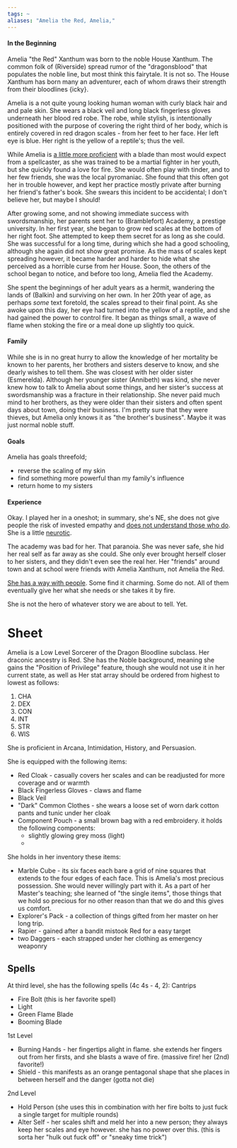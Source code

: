 ```yaml
---
tags: ~
aliases: "Amelia the Red, Amelia,"
---
```


#### In the Beginning

Amelia "the Red" Xanthum was born to the noble House Xanthum. The common folk of (Riverside) spread rumor of the "dragonsblood" that populates the noble line, but most think this fairytale. It is not so. The House Xanthum has born many an adventurer, each of whom draws their strength from their bloodlines {icky}.

Amelia is a not quite young looking human woman with curly black hair and and pale skin. She wears a black veil and long black fingerless gloves underneath her blood red robe. The robe, while stylish, is intentionally positioned with the purpose of covering the right third of her body, which is entirely covered in red dragon scales - from her feet to her face. Her left eye is blue. Her right is the yellow of a reptile's; thus the veil.

While Amelia is [a little more proficient](Amelia%20Hawkford,%20the%20Red.md#stats) with a blade than most would expect from a spellcaster, as she was trained to be a martial fighter in her youth, but she quickly found a love for fire. She would often play with tinder, and to her few friends, she was the local pyromaniac. She found that this often got her in trouble however, and kept her practice mostly private after burning her friend's father's book. She swears this incident to be accidental; I don't believe her, but maybe I should! 

After growing some, and not showing immediate success with swordsmanship, her parents sent her to (Bramblefort) Academy, a prestige university. In her first year, she began to grow red scales at the bottom of her right foot. She attempted to keep them secret for as long as she could. She was successful for a long time, during which she had a good schooling, although she again did not show great promise. As the mass of scales kept spreading however, it became harder and harder to hide what she perceived as a horrible curse from her House. Soon, the others of the school began to notice, and before too long, Amelia fled the Academy. 

She spent the beginnings of her adult years as a hermit, wandering the lands of (Balkin) and surviving on her own. In her 20th year of age, as perhaps *some* text foretold, the scales spread to their final point. As she awoke upon this day, her eye had turned into the yellow of a reptile, and she had gained the power to control fire. It began as things small, a wave of flame when stoking the fire or a meal done up slightly too quick. 

#### Family

While she is in no great hurry to allow the knowledge of her mortality be known to her parents, her brothers and sisters deserve to know, and she dearly wishes to tell them. She was closest with her older sister (Esmerelda). Although her younger sister (Annibeth) was kind, she never knew how to talk to Amelia about some things, and her sister's success at swordsmanship was a fracture in their relationship. She never paid much mind to her brothers, as they were older than their sisters and often spent days about town, doing their business. I'm pretty sure that they were thieves, but Amelia only knows it as "the brother's business". Maybe it was just normal noble stuff.

#### Goals

Amelia has goals threefold;

* reverse the scaling of my skin
* find something more powerful than my family's influence
* return home to my sisters

#### Experience

Okay. I played her in a oneshot; in summary, she's NE, she does not give people the risk of invested empathy and [does not understand those who do](Amelia%20Hawkford,%20the%20Red.md#stats). She is a little [neurotic](Amelia%20Hawkford,%20the%20Red.md#stats). 

The academy was bad for her. That paranoia. She was never safe, she hid her real self as far away as she could. She only ever brought herself closer to her sisters, and they didn't even see the real her. Her "friends" around town and at school were friends with Amelia Xanthum, not Amelia the Red. 

[She has a way with people](Amelia%20Hawkford,%20the%20Red.md#stats). Some find it charming. Some do not. All of them eventually give her what she needs or she takes it by fire.

She is not the hero of whatever story we are about to tell. Yet.

# Sheet

Amelia is a Low Level Sorcerer of the Dragon Bloodline subclass. Her draconic ancestry is Red. She has the Noble background, meaning she gains the "Position of Privilege" feature, though she would not use it in her current state, as well as 
Her stat array should be ordered from highest to lowest as follows:

1. CHA
1. DEX
1. CON
1. INT
1. STR
1. WIS

She is proficient in Arcana, Intimidation, History, and Persuasion.

She is equipped with the following items:

* Red Cloak - casually covers her scales and can be readjusted for more coverage and or warmth
* Black Fingerless Gloves - claws and flame
* Black Veil
* "Dark" Common Clothes - she wears a loose set of worn dark cotton pants and tunic under her cloak
* Component Pouch - a small brown bag with a red embroidery. it holds the following components:
  * slightly glowing grey moss (light)
  * 

She holds in her inventory these items:

* Marble Cube - its six faces each bare a grid of nine squares that extends to the four edges of each face. This is Amelia's most precious possession. She would never willingly part with it. As a part of her Master's teaching; she learned of "the single items", those things that we hold so precious for no other reason than that we do and this gives us comfort. 
* Explorer's Pack - a collection of things gifted from her master on her long trip.
* Rapier - gained after a bandit mistook Red for a easy target
* two Daggers - each strapped under her clothing as emergency weaponry

## Spells

At third level, she has the following spells (4c 4s - 4, 2):
Cantrips

* Fire Bolt (this is her favorite spell)
* Light 
* Green Flame Blade
* Booming Blade

1st Level

* Burning Hands  - her fingertips alight in flame. she extends her fingers out from her firsts, and she blasts a wave of fire. (massive fire! her (2nd) favorite!)
* Shield  - this manifests as an orange pentagonal shape that she places in between herself and the danger (gotta not die)

2nd Level

* Hold Person (she uses this in combination with her fire bolts to just fuck a single target for multiple rounds)
* Alter Self - her scales shift and meld her into a new person; they always keep her scales and eye however. she has no power over this. (this is sorta her "hulk out fuck off" or "sneaky time trick")
